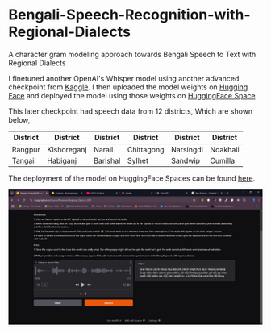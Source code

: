 # Bengali-Speech-Recognition-with-Regional-Dialects
A character gram modeling approach towards Bengali Speech to Text with Regional Dialects

I finetuned another OpenAI's Whisper model using another advanced checkpoint from [Kaggle](https://www.kaggle.com/competitions/ben10). I then uploaded the model weights on [Hugging Face](https://huggingface.co/Rezuwan/regional_asr_weights) and deployed the model using those weights on [HuggingFace Space](https://huggingface.co/spaces/Rezuwan/Regional_Speech_ASR). 

This later checkpoint had speech data from 12 districts, Which are shown below,

|  District  |   District  | District |  District  |  District |  District | 
|------------|-------------|----------|------------|-----------|-----------|
|   Rangpur  | Kishoreganj | Narail   | Chittagong | Narsingdi | Noakhali |
|   Tangail  |  Habiganj   | Barishal |   Sylhet   |  Sandwip  | Cumilla  |

The deployment of the model on HuggingFace Spaces can be found [here](https://huggingface.co/spaces/Rezuwan/Regional_Speech_ASR).

![ASR HF space screenshot](https://raw.githubusercontent.com/RezuwanHassan262/Bengali-Speech-Recognition-with-Regional-Dialects/main/images/1.jpg)
